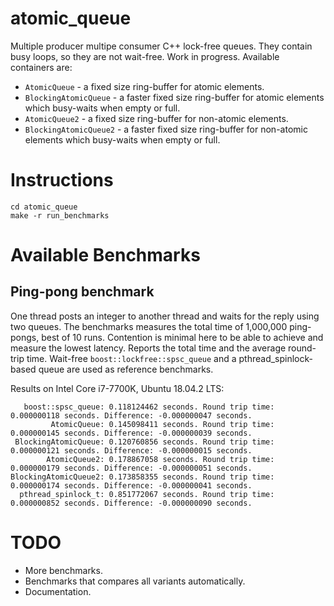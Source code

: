 # atomic_queue
Multiple producer multipe consumer C++ lock-free queues. They contain busy loops, so they are not wait-free.
Work in progress.
Available containers are:
* `AtomicQueue` - a fixed size ring-buffer for atomic elements.
* `BlockingAtomicQueue`  - a faster fixed size ring-buffer for atomic elements which busy-waits when empty or full.
* `AtomicQueue2` - a fixed size ring-buffer for non-atomic elements.
* `BlockingAtomicQueue2`  - a faster fixed size ring-buffer for non-atomic elements which busy-waits when empty or full.

# Instructions
```
cd atomic_queue
make -r run_benchmarks
```

# Available Benchmarks
## Ping-pong benchmark
One thread posts an integer to another thread and waits for the reply using two queues. The benchmarks measures the total time of 1,000,000 ping-pongs, best of 10 runs. Contention is minimal here to be able to achieve and measure the lowest latency. Reports the total time and the average round-trip time. Wait-free `boost::lockfree::spsc_queue` and a pthread_spinlock-based queue are used as reference benchmarks.

Results on Intel Core i7-7700K, Ubuntu 18.04.2 LTS:
```
   boost::spsc_queue: 0.118124462 seconds. Round trip time: 0.000000118 seconds. Difference: -0.000000047 seconds.
         AtomicQueue: 0.145098411 seconds. Round trip time: 0.000000145 seconds. Difference: -0.000000039 seconds.
 BlockingAtomicQueue: 0.120760856 seconds. Round trip time: 0.000000121 seconds. Difference: -0.000000015 seconds.
        AtomicQueue2: 0.178867058 seconds. Round trip time: 0.000000179 seconds. Difference: -0.000000051 seconds.
BlockingAtomicQueue2: 0.173858355 seconds. Round trip time: 0.000000174 seconds. Difference: -0.000000041 seconds.
  pthread_spinlock_t: 0.851772067 seconds. Round trip time: 0.000000852 seconds. Difference: -0.000000090 seconds.

```
# TODO
* More benchmarks.
* Benchmarks that compares all variants automatically.
* Documentation.
